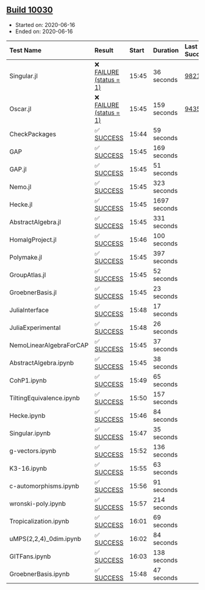 ## [Build 10030](https://oscarci.mathematik.uni-kl.de/job/oscar/10030/)

* Started on: 2020-06-16
* Ended on: 2020-06-16

| Test Name    | Result | Start | Duration | Last Success | First Failure |
|:-------------|:-------|:------|:---------|:-------------|:--------------|
| Singular.jl | ❌ [FAILURE (status = 1)](https://oscarci.mathematik.uni-kl.de/job/oscar/10030/artifact/logs/build-10030/Singular.jl.log) | 15:45 | 36 seconds | [9821](https://oscarci.mathematik.uni-kl.de/job/oscar/9821/) | [9822](https://oscarci.mathematik.uni-kl.de/job/oscar/9822/) |
| Oscar.jl | ❌ [FAILURE (status = 1)](https://oscarci.mathematik.uni-kl.de/job/oscar/10030/artifact/logs/build-10030/Oscar.jl.log) | 15:45 | 159 seconds | [9435](https://oscarci.mathematik.uni-kl.de/job/oscar/9435/) | [9436](https://oscarci.mathematik.uni-kl.de/job/oscar/9436/) |
| CheckPackages | ✅ [SUCCESS](https://oscarci.mathematik.uni-kl.de/job/oscar/10030/artifact/logs/build-10030/CheckPackages.log) | 15:44 | 59 seconds |  |  |
| GAP | ✅ [SUCCESS](https://oscarci.mathematik.uni-kl.de/job/oscar/10030/artifact/logs/build-10030/GAP.log) | 15:45 | 169 seconds |  |  |
| GAP.jl | ✅ [SUCCESS](https://oscarci.mathematik.uni-kl.de/job/oscar/10030/artifact/logs/build-10030/GAP.jl.log) | 15:45 | 51 seconds |  |  |
| Nemo.jl | ✅ [SUCCESS](https://oscarci.mathematik.uni-kl.de/job/oscar/10030/artifact/logs/build-10030/Nemo.jl.log) | 15:45 | 323 seconds |  |  |
| Hecke.jl | ✅ [SUCCESS](https://oscarci.mathematik.uni-kl.de/job/oscar/10030/artifact/logs/build-10030/Hecke.jl.log) | 15:45 | 1697 seconds |  |  |
| AbstractAlgebra.jl | ✅ [SUCCESS](https://oscarci.mathematik.uni-kl.de/job/oscar/10030/artifact/logs/build-10030/AbstractAlgebra.jl.log) | 15:45 | 331 seconds |  |  |
| HomalgProject.jl | ✅ [SUCCESS](https://oscarci.mathematik.uni-kl.de/job/oscar/10030/artifact/logs/build-10030/HomalgProject.jl.log) | 15:46 | 100 seconds |  |  |
| Polymake.jl | ✅ [SUCCESS](https://oscarci.mathematik.uni-kl.de/job/oscar/10030/artifact/logs/build-10030/Polymake.jl.log) | 15:45 | 397 seconds |  |  |
| GroupAtlas.jl | ✅ [SUCCESS](https://oscarci.mathematik.uni-kl.de/job/oscar/10030/artifact/logs/build-10030/GroupAtlas.jl.log) | 15:45 | 52 seconds |  |  |
| GroebnerBasis.jl | ✅ [SUCCESS](https://oscarci.mathematik.uni-kl.de/job/oscar/10030/artifact/logs/build-10030/GroebnerBasis.jl.log) | 15:45 | 23 seconds |  |  |
| JuliaInterface | ✅ [SUCCESS](https://oscarci.mathematik.uni-kl.de/job/oscar/10030/artifact/logs/build-10030/JuliaInterface.log) | 15:48 | 17 seconds |  |  |
| JuliaExperimental | ✅ [SUCCESS](https://oscarci.mathematik.uni-kl.de/job/oscar/10030/artifact/logs/build-10030/JuliaExperimental.log) | 15:48 | 26 seconds |  |  |
| NemoLinearAlgebraForCAP | ✅ [SUCCESS](https://oscarci.mathematik.uni-kl.de/job/oscar/10030/artifact/logs/build-10030/NemoLinearAlgebraForCAP.log) | 15:45 | 37 seconds |  |  |
| AbstractAlgebra.ipynb | ✅ [SUCCESS](https://oscarci.mathematik.uni-kl.de/job/oscar/10030/artifact/logs/build-10030/AbstractAlgebra.ipynb.log) | 15:45 | 38 seconds |  |  |
| CohP1.ipynb | ✅ [SUCCESS](https://oscarci.mathematik.uni-kl.de/job/oscar/10030/artifact/logs/build-10030/CohP1.ipynb.log) | 15:49 | 65 seconds |  |  |
| TiltingEquivalence.ipynb | ✅ [SUCCESS](https://oscarci.mathematik.uni-kl.de/job/oscar/10030/artifact/logs/build-10030/TiltingEquivalence.ipynb.log) | 15:50 | 157 seconds |  |  |
| Hecke.ipynb | ✅ [SUCCESS](https://oscarci.mathematik.uni-kl.de/job/oscar/10030/artifact/logs/build-10030/Hecke.ipynb.log) | 15:46 | 84 seconds |  |  |
| Singular.ipynb | ✅ [SUCCESS](https://oscarci.mathematik.uni-kl.de/job/oscar/10030/artifact/logs/build-10030/Singular.ipynb.log) | 15:47 | 35 seconds |  |  |
| g-vectors.ipynb | ✅ [SUCCESS](https://oscarci.mathematik.uni-kl.de/job/oscar/10030/artifact/logs/build-10030/g-vectors.ipynb.log) | 15:52 | 136 seconds |  |  |
| K3-16.ipynb | ✅ [SUCCESS](https://oscarci.mathematik.uni-kl.de/job/oscar/10030/artifact/logs/build-10030/K3-16.ipynb.log) | 15:55 | 63 seconds |  |  |
| c-automorphisms.ipynb | ✅ [SUCCESS](https://oscarci.mathematik.uni-kl.de/job/oscar/10030/artifact/logs/build-10030/c-automorphisms.ipynb.log) | 15:56 | 91 seconds |  |  |
| wronski-poly.ipynb | ✅ [SUCCESS](https://oscarci.mathematik.uni-kl.de/job/oscar/10030/artifact/logs/build-10030/wronski-poly.ipynb.log) | 15:57 | 214 seconds |  |  |
| Tropicalization.ipynb | ✅ [SUCCESS](https://oscarci.mathematik.uni-kl.de/job/oscar/10030/artifact/logs/build-10030/Tropicalization.ipynb.log) | 16:01 | 69 seconds |  |  |
| uMPS(2,2,4)_0dim.ipynb | ✅ [SUCCESS](https://oscarci.mathematik.uni-kl.de/job/oscar/10030/artifact/logs/build-10030/uMPS-2-2-4-_0dim.ipynb.log) | 16:02 | 84 seconds |  |  |
| GITFans.ipynb | ✅ [SUCCESS](https://oscarci.mathematik.uni-kl.de/job/oscar/10030/artifact/logs/build-10030/GITFans.ipynb.log) | 16:03 | 138 seconds |  |  |
| GroebnerBasis.ipynb | ✅ [SUCCESS](https://oscarci.mathematik.uni-kl.de/job/oscar/10030/artifact/logs/build-10030/GroebnerBasis.ipynb.log) | 15:48 | 47 seconds |  |  |
